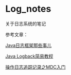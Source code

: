 # Log_notes
关于日志系统的笔记

参考文章：

[Java日志框架那些事儿](https://www.cnblogs.com/chanshuyi/p/something_about_java_log_framework.html)

[Java Logback简易教程](https://zhuanlan.zhihu.com/p/70595392)

[操作日志追踪记录之MDC入门](https://cloud.tencent.com/developer/article/1165617)
